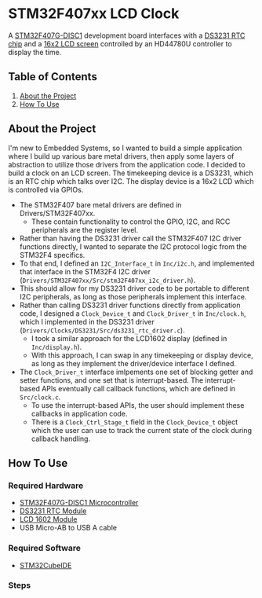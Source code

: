 # STM32F407xx LCD Clock
A [STM32F407G-DISC1](https://www.st.com/en/evaluation-tools/stm32f4discovery.html) development board interfaces with a [DS3231 RTC chip](https://www.analog.com/media/en/technical-documentation/data-sheets/DS3231.pdf) and a [16x2 LCD screen](https://www.sunfounder.com/products/lcd1602-module) controlled by an HD44780U controller to display the time.

## Table of Contents
1. [About the Project](#about-the-project)
2. [How To Use](#how-to-use)

## About the Project
I'm new to Embedded Systems, so I wanted to build a simple application where I build up various bare metal drivers, then apply some layers of abstraction to utilize those drivers from the application code. I decided to build a clock on an LCD screen. The timekeeping device is a DS3231, which is an RTC chip which talks over I2C. The display device is a 16x2 LCD which is controlled via GPIOs.

* The STM32F407 bare metal drivers are defined in Drivers/STM32F407xx.
  * These contain functionality to control the GPIO, I2C, and RCC peripherals are the register level.
*  Rather than having the DS3231 driver call the STM32F407 I2C driver functions directly, I wanted to separate the I2C protocol logic from the STM32F4 specifics.
  * To that end, I defined an `I2C_Interface_t` in `Inc/i2c.h`, and implemented that interface in the STM32F4 I2C driver (`Drivers/STM32F407xx/Src/stm32F407xx_i2c_driver.h`).
  * This should allow for my DS3231 driver code to be portable to different I2C peripherals, as long as those peripherals implement this interface.
* Rather than calling DS3231 driver functions directly from application code, I designed a `Clock_Device_t` and `Clock_Driver_t` in `Inc/clock.h`, which I implemented in the DS3231 driver (`Drivers/Clocks/DS3231/Src/ds3231_rtc_driver.c`).
  * I took a similar approach for the LCD1602 display (defined in `Inc/display.h`).
  * With this approach, I can swap in any timekeeping or display device, as long as they implement the driver/device interface I defined.
* The `Clock_Driver_t` interface imlpements one set of blocking getter and setter functions, and one set that is interrupt-based. The interrupt-based APIs eventually call callback functions, which are defined in `Src/clock.c`.
  * To use the interrupt-based APIs, the user should implement these callbacks in application code.
  * There is a `Clock_Ctrl_Stage_t` field in the `Clock_Device_t` object which the user can use to track the current state of the clock during callback handling.

## How To Use
### Required Hardware
* [STM32F407G-DISC1 Microcontroller](https://www.st.com/en/evaluation-tools/stm32f4discovery.html)
* [DS3231 RTC Module](https://www.analog.com/media/en/technical-documentation/data-sheets/DS3231.pdf)
* [LCD 1602 Module](https://www.sunfounder.com/products/lcd1602-module)
* USB Micro-AB to USB A cable

### Required Software
* [STM32CubeIDE](https://www.st.com/en/development-tools/stm32cubeide.html)

### Steps

